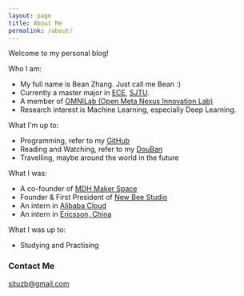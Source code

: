 ```yaml
---
layout: page
title: About Me
permalink: /about/
---
```


Welcome to my personal blog!

Who I am:

* My full name is Bean Zhang. Just call me Bean :)
* Currently a master major in [ECE](http://ee.sjtu.edu.cn/EN/Default.aspx), [SJTU](http://en.sjtu.edu.cn/).
* A member of [OMNILab (Open Meta Nexus Innovation Lab)](http://omnilab.sjtu.edu.cn/)
* Research interest is Machine Learning, especially Deep Learning.

What I'm up to:

* Programming, refer to my [GitHub](https://github.com/87boy)
* Reading and Watching, refer to my [DouBan](http://www.douban.com/people/zb87boy/)
* Travelling, maybe around the world in the future

What I was:

* A co-founder of [MDH Maker Space](http://mindahuang.org/)
* Founder & First President of [New Bee Studio](http://newbee.io/)
* An intern in [Alibaba Cloud](https://www.aliyun.com/)
* An intern in [Ericsson, China](http://www.ericsson.com/cn/)

What I was up to:

* Studying and Practising

### Contact Me

[sjtuzb@gmail.com](mailto:sjtuzb@gmail.com)
